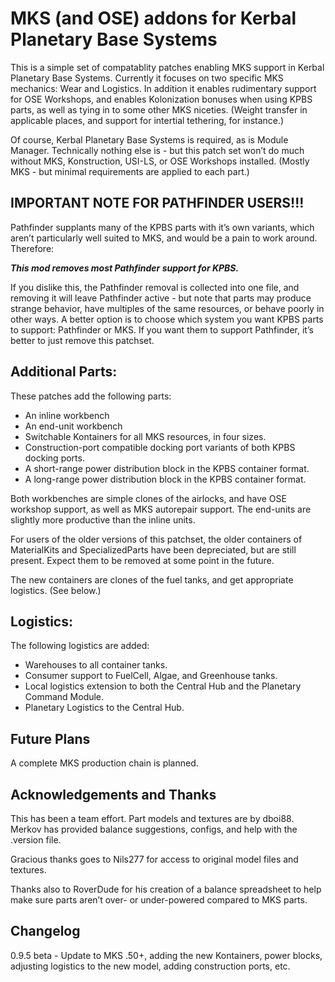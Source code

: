 # MKS (and OSE) addons for Kerbal Planetary Base Systems

This is a simple set of compatablity patches enabling MKS support in Kerbal Planetary Base Systems.  Currently it focuses on two specific MKS mechanics: Wear and Logistics.  In addition it enables rudimentary support for OSE Workshops, and enables Kolonization bonuses when using KPBS parts, as well as tying in to some other MKS niceties.  (Weight transfer in applicable places, and support for intertial tethering, for instance.)

Of course, Kerbal Planetary Base Systems is required, as is Module Manager.  Technically nothing else is - but this patch set won’t do much without MKS, Konstruction, USI-LS, or OSE Workshops installed.  (Mostly MKS - but minimal requirements are applied to each part.)

## IMPORTANT NOTE FOR PATHFINDER USERS!!!

Pathfinder supplants many of the KPBS parts with it’s own variants, which aren’t particularly well suited to MKS, and would be a pain to work around.  Therefore:

**_This mod removes most Pathfinder support for KPBS._**

If you dislike this, the Pathfinder removal is collected into one file, and removing it will leave Pathfinder active - but note that parts may produce strange behavior, have multiples of the same resources, or behave poorly in other ways.  A better option is to choose which system you want KPBS parts to support: Pathfinder or MKS.  If you want them to support Pathfinder, it’s better to just remove this patchset.

## Additional Parts:

These patches add the following parts:

- An inline workbench
- An end-unit workbench
- Switchable Kontainers for all MKS resources, in four sizes.
- Construction-port compatible docking port variants of both KPBS docking ports.
- A short-range power distribution block in the KPBS container format.
- A long-range power distribution block in the KPBS container format.

Both workbenches are simple clones of the airlocks, and have OSE workshop support, as well as MKS autorepair support.  The end-units are slightly more productive than the inline units.

For users of the older versions of this patchset, the older containers of MaterialKits and SpecializedParts have been depreciated, but are still present.  Expect them to be removed at some point in the future.

The new containers are clones of the fuel tanks, and get appropriate logistics.  (See below.)

## Logistics:

The following logistics are added:

- Warehouses to all container tanks.
- Consumer support to FuelCell, Algae, and Greenhouse tanks.
- Local logistics extension to both the Central Hub and the Planetary Command Module.
- Planetary Logistics to the Central Hub.

## Future Plans

A complete MKS production chain is planned.

## Acknowledgements and Thanks

This has been a team effort.  Part models and textures are by dboi88.  Merkov has provided balance suggestions, configs, and help with the .version file.

Gracious thanks goes to Nils277 for access to original model files and textures.

Thanks also to RoverDude for his creation of a balance spreadsheet to help make sure parts aren’t over- or under-powered compared to MKS parts.

## Changelog

0.9.5 beta - Update to MKS .50+, adding the new Kontainers, power blocks, adjusting logistics to the new model, adding construction ports, etc.
